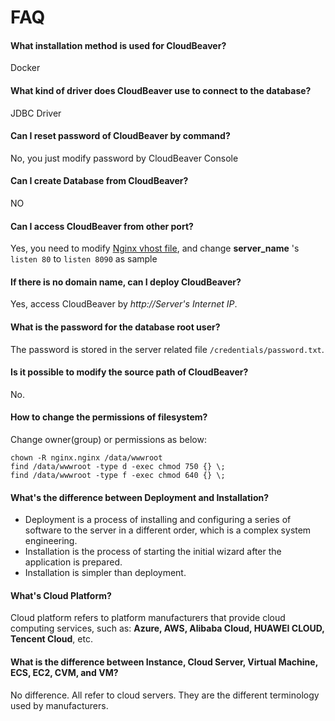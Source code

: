# FAQ

#### What installation method is used for CloudBeaver?

Docker

#### What kind of driver does CloudBeaver use to connect to the database?

JDBC Driver


#### Can I reset password of CloudBeaver by command?

No, you just modify password by CloudBeaver Console

#### Can I create Database from CloudBeaver?

NO

#### Can I access CloudBeaver from other port?

Yes, you need to modify [Nginx vhost file](/stack-components.md#nginx), and change **server_name** 's `listen 80` to `listen 8090` as sample

#### If there is no domain name, can I deploy CloudBeaver?

Yes, access CloudBeaver by *http://Server's Internet IP*.

#### What is the password for the database root user?

The password is stored in the server related file `/credentials/password.txt`.

#### Is it possible to modify the source path of CloudBeaver?

No.

#### How to change the permissions of filesystem?

Change owner(group) or permissions as below:

```shell
chown -R nginx.nginx /data/wwwroot
find /data/wwwroot -type d -exec chmod 750 {} \;
find /data/wwwroot -type f -exec chmod 640 {} \;
```

#### What's the difference between Deployment and Installation?

- Deployment is a process of installing and configuring a series of software to the server in a different order, which is a complex system engineering.  
- Installation is the process of starting the initial wizard after the application is prepared.  
- Installation is simpler than deployment. 

#### What's Cloud Platform?

Cloud platform refers to platform manufacturers that provide cloud computing services, such as: **Azure, AWS, Alibaba Cloud, HUAWEI CLOUD, Tencent Cloud**, etc.

#### What is the difference between Instance, Cloud Server, Virtual Machine, ECS, EC2, CVM, and VM?

No difference. All refer to cloud servers. They are the different terminology used by manufacturers.
